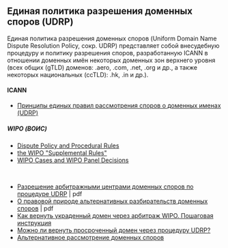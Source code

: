 
##  Единая политика разрешения доменных споров (UDRP)

Единая политика разрешения доменных споров (Uniform Domain Name Dispute Resolution Policy, сокр. UDRP)  представляет собой внесудебную процедуру и политику разрешения споров, разработанную ICANN в отношении доменных имён некоторых доменных зон верхнего уровня (всех общих (gTLD) доменов: .aero, .com, .net, .org и др., а также некоторых национальных (ccTLD): .hk, .in и др.). 
<br/>


#### ICANN
* [Принципы единых правил рассмотрения споров о доменных именах (UDRP)](https://www.icann.org/resources/pages/udrp-rules-2015-03-12-ru)


##### WIPO (ВОИС)

* [Dispute Policy and Procedural Rules](http://www.wipo.int/amc/en/domains/rules/)
* [the WIPO "Supplemental Rules"](http://www.wipo.int/amc/en/domains/supplemental/eudrp/newrules.html)
* [WIPO Cases and WIPO Panel Decisions](http://www.wipo.int/amc/en/domains/search/index.html)

<br/>


* [Разрешение арбитражными центрами доменных споров по процедуре UDRP](https://law-journal.hse.ru/data/2015/01/15/1107255612/%D0%A2%D0%B5%D1%80%D0%B5%D0%BD%D1%82%D1%8C%D0%B5%D0%B2%D0%B0.pdf) | pdf
* [О правовой природе альтернативных разбирательств доменных споров](http://arbitrationreview.ru/wp-content/uploads/2017/10/%E2%84%96-1-2017-vestnik1.pdf) | pdf
* [Как вернуть украденный домен через арбитраж WIPO. Пошаговая инструкция](https://habr.com/post/346906/)
* [Можно ли вернуть просроченный домен через процедуру UDRP?](https://habr.com/company/webnames/blog/210158/)
* [Альтернативное рассмотрение доменных споров](http://ipcmagazine.ru/legal-issues/alternative-domain-dispute-resolution)
